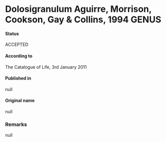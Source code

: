 # Dolosigranulum Aguirre, Morrison, Cookson, Gay & Collins, 1994 GENUS

#### Status
ACCEPTED

#### According to
The Catalogue of Life, 3rd January 2011

#### Published in
null

#### Original name
null

### Remarks
null